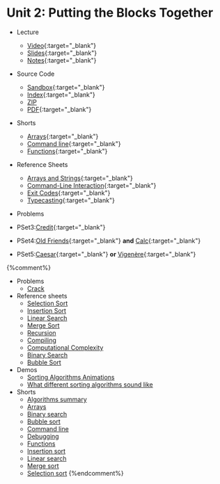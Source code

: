 # Unit 2: Putting the Blocks Together

* Lecture
  * [Video](https://video.cs50.net/2018/fall/lectures/2){:target="_blank"}
  * [Slides](https://cdn.cs50.net/2018/fall/lectures/2/lecture2.pdf){:target="_blank"}
  * [Notes](notes){:target="_blank"}
  
* Source Code
  * [Sandbox](https://sandbox.cs50.io/edf25846-8cf8-4391-bda0-8649f25ac1e2){:target="_blank"}
  * [Index](https://cdn.cs50.net/2018/fall/lectures/2/src2/){:target="_blank"}
  * [ZIP](https://cdn.cs50.net/2018/fall/lectures/2/src2.zip)
  * [PDF](https://cdn.cs50.net/2018/fall/lectures/2/src2.pdf){:target="_blank"}
   
* Shorts
  * [Arrays](https://www.youtube.com/watch?v=mISkNAfWl8k){:target="_blank"}
  * [Command line](https://www.youtube.com/watch?v=thL7ILwRNMM){:target="_blank"}
  * [Functions](https://www.youtube.com/watch?v=b7-0sb-DV84){:target="_blank"}

* Reference Sheets
  * [Arrays and Strings](https://ap.cs50.school/assets/pdfs/arrays_and_strings.pdf){:target="_blank"}
  * [Command-Line Interaction](https://ap.cs50.school/assets/pdfs/command-line_interaction.pdf){:target="_blank"}
  * [Exit Codes](https://ap.cs50.school/assets/pdfs/exit_codes.pdf){:target="_blank"}
  * [Typecasting](https://ap.cs50.school/assets/pdfs/typecasting.pdf){:target="_blank"}
  
 * Problems
  * PSet3:[Credit](https://docs.cs50.net/2019/ap/problems/credit/credit.html){:target="_blank"}
  * PSet4:[Old Friends](https://docs.cs50.net/2019/ap/problems/friends/friends.html){:target="_blank"} **and** [Calc](https://docs.cs50.net/2019/ap/problems/calc/calc.html){:target="_blank"}
  * PSet5:[Caesar](https://docs.cs50.net/2019/ap/problems/caesar/caesar.html){:target="_blank"} **or** [Vigenère](https://docs.cs50.net/2019/ap/problems/vigenere/vigenere.html){:target="_blank"}
 
 
{%comment%}
* Problems
  * [Crack](https://docs.cs50.net/2019/ap/problems/crack/crack.html)
* Reference sheets
  * [Selection Sort](https://ap.cs50.school/assets/pdfs/selection_sort.pdf)
  * [Insertion Sort](https://ap.cs50.school/assets/pdfs/insertion_sort.pdf)
  * [Linear Search](https://ap.cs50.school/assets/pdfs/linear_search.pdf)
  * [Merge Sort](https://ap.cs50.school/assets/pdfs/merge_sort.pdf)
  * [Recursion](https://ap.cs50.school/assets/pdfs/recursion.pdf)
  * [Compiling](https://ap.cs50.school/assets/pdfs/compiling.pdf)
  * [Computational Complexity](https://ap.cs50.school/assets/pdfs/computational_complexity.pdf)
  * [Binary Search](https://ap.cs50.school/assets/pdfs/binary_search.pdf)
  * [Bubble Sort](https://ap.cs50.school/assets/pdfs/bubble_sort.pdf)
* Demos
  * [Sorting Algorithms Animations](https://www.toptal.com/developers/sorting-algorithms)
  * [What different sorting algorithms sound like](https://www.youtube.com/watch?v=t8g-iYGHpEA)
* Shorts
  * [Algorithms summary](https://www.youtube.com/watch?v=ktWL3nN38ZA)
  * [Arrays](https://www.youtube.com/watch?v=mISkNAfWl8k)
  * [Binary search](https://www.youtube.com/watch?v=T98PIp4omUA)
  * [Bubble sort](https://www.youtube.com/watch?v=RT-hUXUWQ2I)
  * [Command line](https://www.youtube.com/watch?v=thL7ILwRNMM)
  * [Debugging](https://www.youtube.com/watch?v=w4TAY2HPLEg)
  * [Functions](https://www.youtube.com/watch?v=b7-0sb-DV84)
  * [Insertion sort](https://www.youtube.com/watch?v=O0VbBkUvriI)
  * [Linear search](https://www.youtube.com/watch?v=TwsgCHYmbbA)
  * [Merge sort](https://www.youtube.com/watch?v=Ns7tGNbtvV4)
  * [Selection sort](https://www.youtube.com/watch?v=3hH8kTHFw2A)
  {%endcomment%}


